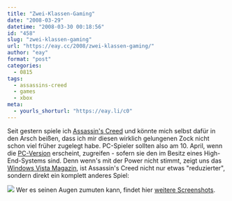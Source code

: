 ```yaml
---
title: "Zwei-Klassen-Gaming"
date: "2008-03-29"
datetime: "2008-03-30 00:18:56"
id: "458"
slug: "zwei-klassen-gaming"
url: "https://eay.cc/2008/zwei-klassen-gaming/"
author: "eay"
format: "post"
categories:
  - 0815
tags:
  - assassins-creed
  - games
  - xbox
meta:
  - yourls_shorturl: "https://eay.li/c0"
---
```


Seit gestern spiele ich [Assassin's Creed](http://www.amazon.de/exec/obidos/ASIN/B000VPKKQS/eayznet-21) und könnte mich selbst dafür in den Arsch beißen, dass ich mir diesen wirklich gelungenen Zock nicht schon viel früher zugelegt habe. PC-Spieler sollten also am 10. April, wenn die [PC-Version](http://www.amazon.de/exec/obidos/ASIN/B000VCVR22/eayznet-21) erscheint, zugreifen - sofern sie den im Besitz eines High-End-Systems sind. Denn wenn's mit der Power nicht stimmt, zeigt uns das [Windows Vista Magazin](http://www.windowsvistamagazin.de/?article_id=637798), ist Assassin's Creed nicht nur etwas "reduzierter", sondern direkt ein komplett anderes Spiel:

[![](/uploads/2008/assassinscreedgrafik.gif)](http://www.windowsvistamagazin.de/?menu=browser&article_id=637798&image_id=798376) Wer es seinen Augen zumuten kann, findet hier [weitere Screenshots](http://www.windowsvistamagazin.de/?menu=browser&mode=article&article_id=637798&entity_id=-1&image_id=798375&page=1).

